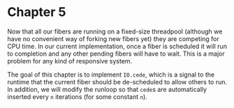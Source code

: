 # Chapter 5

Now that all our fibers are running on a fixed-size threadpool (although we
have no convenient way of forking new fibers yet) they are competing for CPU
time. In our current implementation, once a fiber is scheduled it will run to
completion and any other pending fibers will have to wait. This is a major
problem for any kind of responsive system.

The goal of this chapter is to implement `IO.cede`, which is a signal to the
runtime that the current fiber should be de-scheduled to allow others to run.
In addition, we will modify the runloop so that `cede`s are automatically
inserted every `n` iterations (for some constant `n`).
